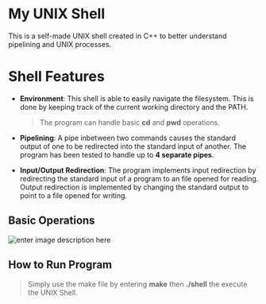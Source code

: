 # My UNIX Shell

This is a self-made UNIX shell created in C++ to better understand pipelining and UNIX processes.

# Shell Features

- **Environment**:  This shell is able to easily navigate the filesystem. This is done by keeping track of the current working directory and the PATH. 
	> The program can handle basic **cd** and **pwd** operations.

- **Pipelining**: A pipe inbetween two commands causes the standard output of one to be redirected into the standard input of another. The program has been tested to handle up to **4 separate pipes**.
- **Input/Output Redirection**:   The program implements input redirection by redirecting the standard input of a program to an file opened for reading. Output redirection is implemented by changing the standard output to point to a file opened for writing.

## Basic Operations
![enter image description here](https://i.imgur.com/FV24gOe.png)

## How to Run Program
>Simply use the make file by entering **make** then **./shell** the execute the UNIX Shell.
